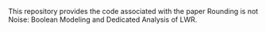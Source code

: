 This repository provides the code associated with the paper Rounding is not Noise: Boolean Modeling and Dedicated Analysis of LWR.
